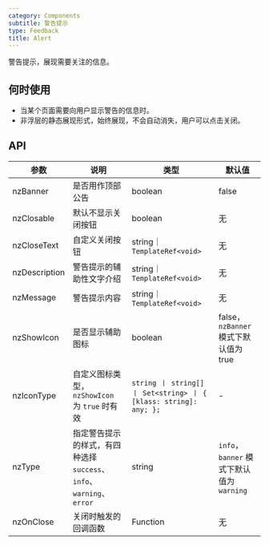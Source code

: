 ```yaml
---
category: Components
subtitle: 警告提示
type: Feedback
title: Alert
---
```


警告提示，展现需要关注的信息。

## 何时使用

- 当某个页面需要向用户显示警告的信息时。
- 非浮层的静态展现形式，始终展现，不会自动消失，用户可以点击关闭。

## API

| 参数 | 说明 | 类型 | 默认值 |
| --- | --- | --- | --- |
| nzBanner | 是否用作顶部公告 | boolean | false |
| nzClosable | 默认不显示关闭按钮 | boolean | 无 |
| nzCloseText | 自定义关闭按钮 | string｜`TemplateRef<void>` | 无 |
| nzDescription | 警告提示的辅助性文字介绍 | string｜`TemplateRef<void>` | 无 |
| nzMessage | 警告提示内容 | string｜`TemplateRef<void>` | 无 |
| nzShowIcon | 是否显示辅助图标 | boolean | false，`nzBanner` 模式下默认值为 true |
| nzIconType | 自定义图标类型，`nzShowIcon` 为 `true` 时有效 | `string 丨 string[] 丨 Set<string> 丨 { [klass: string]: any; };` | - |
| nzType | 指定警告提示的样式，有四种选择 `success`、`info`、`warning`、`error` | string | `info`，`banner` 模式下默认值为 `warning` |
| nzOnClose | 关闭时触发的回调函数 | Function | 无 |
